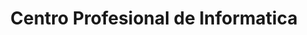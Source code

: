 ---
title: "Centro Profesional de Informatica"
url: /quetzaltenango/centro-profesional-de-informatica/
shop: Allgemein
---